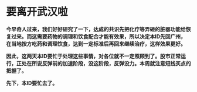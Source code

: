要离开武汉啦
====



**今早奇人过来，我们好好研究了一下，达成的共识先把化疗等弄砸的脏器功能给恢复过来。而这需要药物的调理和饮食配合才能有效果，所以决定本ID先回广州，在当地按方吃药和调理饮食，达到一定标准后再回来继续治疗，这样效果更好。**

**因此，这两天本ID要忙于处理这些事情，对各位就不一定照顾到了。股市正常运行，正处在所说反弹前的加速阶段，没这阶段，反弹没力。本周就注意短线买点的把握了。**

**先下，本ID要忙去了。**
